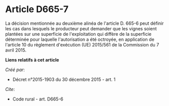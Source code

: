 # Article D665-7

La décision mentionnée au deuxième alinéa de l'article D. 665-6 peut définir les cas dans lesquels le producteur peut
demander que les vignes soient plantées sur une superficie de l'exploitation qui diffère de la superficie déterminée pour
laquelle l'autorisation a été octroyée, en application de l'article 10 du règlement d'exécution (UE) 2015/561 de la
Commission du 7 avril 2015.

**Liens relatifs à cet article**

_Créé par_:

  - Décret n°2015-1903 du 30 décembre 2015 - art. 1

_Cite_:

  - Code rural - art. D665-6
